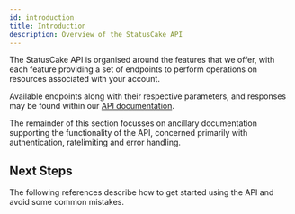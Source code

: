```yaml
---
id: introduction
title: Introduction
description: Overview of the StatusCake API
---
```


The StatusCake API is organised around the features that we offer, with each
feature providing a set of endpoints to perform operations on resources
associated with your account.

Available endpoints along with their respective parameters, and responses may be
found within our [API documentation](/api).

The remainder of this section focusses on ancillary documentation supporting the
functionality of the API, concerned primarily with authentication, ratelimiting
and error handling.

## Next Steps

The following references describe how to get started using the API and avoid
some common mistakes.
